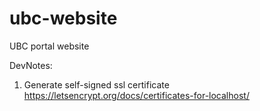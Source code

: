 # ubc-website
UBC portal website


DevNotes:

1. Generate self-signed ssl certificate https://letsencrypt.org/docs/certificates-for-localhost/